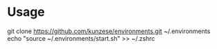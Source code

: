# Usage

git clone https://github.com/kunzese/environments.git ~/.environments
echo "source ~/.environments/start.sh" >> ~/.zshrc
